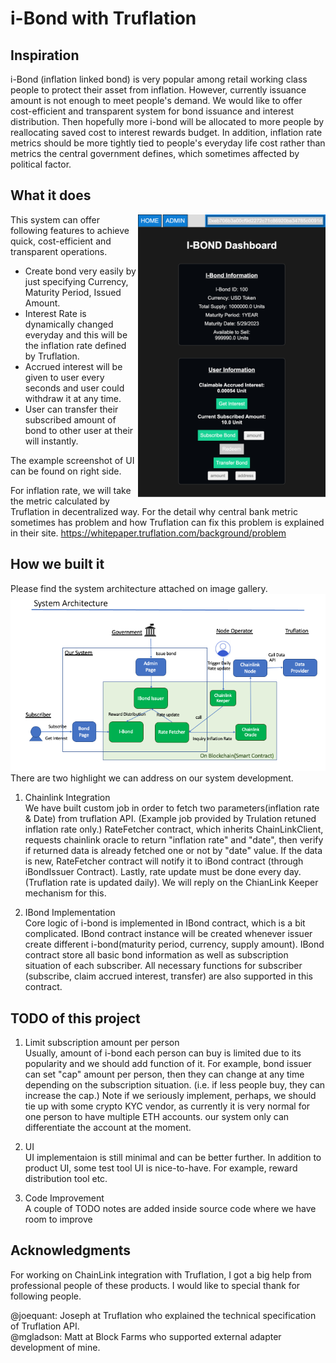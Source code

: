 # i-Bond with Truflation

## Inspiration
i-Bond (inflation linked bond) is very popular among retail working class people to protect their asset from inflation. However, currently issuance amount is not enough to meet people's demand.
We would like to offer cost-efficient and transparent system for bond issuance and interest distribution. Then hopefully more i-bond will be allocated to more people by reallocating saved cost to interest rewards budget.
In addition, inflation rate metrics should be more tightly tied to people's everyday life cost rather than metrics the central government defines, which sometimes affected by political factor.

## What it does
<img align= "right" src="./docs/img/screen.png" alt="screenshot" width="300">

This system can offer following features to achieve quick, cost-efficient and transparent operations.
- Create bond very easily by just specifying Currency, Maturity Period, Issued Amount.
- Interest Rate is dynamically changed everyday and this will be the inflation rate defined by Truflation.
- Accrued interest will be given to user every seconds and user could withdraw it at any time.
- User can transfer their subscribed amount of bond to other user at their will instantly.


The example screenshot of UI can be found on right side.



For inflation rate, we will take the metric calculated by Truflation in decentralized way. For the detail why central bank metric sometimes has problem and how Truflation can fix this problem is explained in their site.
https://whitepaper.truflation.com/background/problem
<br clear="right">

## How we built it
Please find the system architecture attached on image gallery.
![system_architecture](docs/img/system_architecture.png?raw=true)
There are two highlight we can address on our system development.

1) Chainlink Integration  
   We have built custom job in order to fetch two parameters(inflation rate & Date) from truflation API. (Example job provided by Trulation retuned inflation rate only.)
   RateFetcher contract, which inherits ChainLinkClient, requests chainlink oracle to return "inflation rate" and "date", then verify if returned data is already fetched one or not by "date" value. If the data is new, RateFetcher contract will notify it to iBond contract (through iBondIssuer Contract).
   Lastly, rate update must be done every day. (Truflation rate is updated daily). We will reply on the ChianLink Keeper mechanism for this.

2) IBond Implementation  
   Core logic of i-bond is implemented in IBond contract, which is a bit complicated. IBond contract instance will be created whenever issuer create different i-bond(maturity period, currency, supply amount).
   IBond contract store all basic bond information as well as subscription situation of each subscriber. All necessary functions for subscriber (subscribe, claim accrued interest, transfer) are also supported in this contract.


## TODO of this project
1) Limit subscription amount per person  
   Usually, amount of i-bond each person can buy is limited due to its popularity and we should add function of it. For example, bond issuer can set "cap" amount per person, then they can change at any time depending on the subscription situation. (i.e. if less people buy, they can increase the cap.)
   Note if we seriously implement, perhaps, we should tie up with some crypto KYC vendor, as currently it is very normal for one person to have multiple ETH accounts. our system only can differentiate the account at the moment.

2) UI  
    UI implementaion is still minimal and can be better further. In addition to product UI, some test tool UI is nice-to-have. 
For example, reward distribution tool etc.


3) Code Improvement  
   A couple of TODO notes are added inside source code where we have room to improve

## Acknowledgments
For working on ChainLink integration with Truflation, I got a big help from professional people of these products. 
I would like to special thank for following people. 

@joequant: Joseph at Truflation
who explained the technical specification of Truflation API.  
@mgladson: Matt at Block Farms
who supported external adapter development of mine. 
